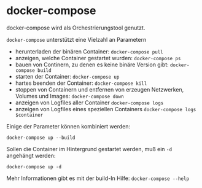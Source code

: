 docker-compose
==============

docker-compose wird als Orchestrierungstool genutzt. 

`docker-compose` unterstützt eine Vielzahl an Parametern

 - herunterladen der binären Container: `docker-compose pull`
 - anzeigen, welche Container gestartet wurden: `docker-compose ps`
 - bauen von Continern, zu denen es keine binäre Version gibt: `docker-compose build`
 - starten der Container: `docker-compose up`
 - hartes beenden der Container: `docker-compose kill`
 - stoppen von Containern und entfernen von erzeugen Netzwerken, Volumes und Images: `docker-compose down`
 - anzeigen von Logfiles aller Container `docker-compose logs`
 - anzeigen von Logfiles eines speziellen Containers `docker-compose logs $container` 

Einige der Parameter können kombiniert werden:

    docker-compose up --build

Sollen die Container im Hintergrund gestartet werden, muß ein `-d` angehängt werden:

    docker-compose up -d


Mehr Informationen gibt es mit der build-In Hilfe: `docker-compose --help`

